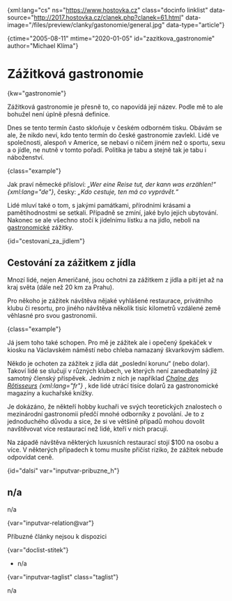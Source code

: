 
{xml:lang="cs" ns="https://www.hostovka.cz" class="docinfo linklist" data-source="http://2017.hostovka.cz/clanek.php?clanek=61.html" data-image="/files/preview/clanky/gastonomie/general.jpg" data-type="article"}

{ctime="2005-08-11" mtime="2020-01-05" id="zazitkova_gastronomie" author="Michael Klíma"}

# Zážitková gastronomie

<!-- generated attribute kw by user_updatekw.sh on 2020-07-05, do not edit -->

{kw="gastronomie"}

Zážitková gastronomie je přesně to, co napovídá její název. Podle mě to ale bohužel není úplně přesná definice.

Dnes se tento termín často skloňuje v českém odborném tisku. Obávám se ale, že nikdo neví, kdo tento termín do české gastronomie zavlekl. Lidé ve společnosti, alespoň v Americe, se nebaví o ničem jiném než o sportu, sexu a o jídle, ne nutně v tomto pořadí. Politika je tabu a stejně tak je tabu i náboženství.

{class="example"}

Jak praví německé přísloví: _„Wer eine Reise tut, der kann was erzählen!“ {xml:lang="de"}_, česky: _„Kdo cestuje, ten má co vyprávět.“_

Lidé mluví také o tom, s jakými památkami, přírodními krásami a pamětihodnostmi se setkali. Případně se zmíní, jaké bylo jejich ubytování. Nakonec se ale všechno stočí k jídelnímu lístku a na jídlo, neboli na [gastronomické][1] zážitky.

{id="cestovani\_za\_jidlem"}

## Cestování za zážitkem z jídla

Mnozí lidé, nejen Američané, jsou ochotni za zážitkem z jídla a pití jet až na kraj světa (dále než 20 km za Prahu).

Pro někoho je zážitek návštěva nějaké vyhlášené restaurace, privátního klubu či resortu, pro jiného návštěva několik tisíc kilometrů vzdálené země věhlasné pro svou gastronomii.

{class="example"}

Já jsem toho také schopen. Pro mě je zážitek ale i opečený špekáček v kiosku na Václavském náměstí nebo chleba namazaný škvarkovým sádlem.

Někdo je ochoten za zážitek z jídla dát „poslední korunu“ (nebo dolar). Takoví lidé se slučují v různých klubech, ve kterých není zanedbatelný již samotný členský příspěvek. Jedním z nich je například _[Chaîne des Rôtisseurs][2] {xml:lang="fr"}_ , kde lidé utrácí tisíce dolarů za gastronomické magazíny a kuchařské knížky. 

Je dokázáno, že někteří hobby kuchaři ve svých teoretických znalostech o mezinárodní gastronomii předčí mnohé odborníky z povolání. Je to z jednoduchého důvodu a sice, že si ve většině případů mohou dovolit navštěvovat více restaurací než lidé, kteří v nich pracují.

Na západě návštěva některých luxusních restaurací stojí $100 na osobu a více. V některých případech k tomu musíte přičíst riziko, že zážitek nebude odpovídat ceně.

{id="dalsi" var="inputvar-pribuzne_h"}

## n/a

n/a

{var="inputvar-relation@var"}

Příbuzné články nejsou k dispozici

{var="doclist-stitek"}

  * n/a

{var="inputvar-taglist" class="taglist"}

n/a

 [1]: gastronomie
 [2]: spolecenstvi_gastronomu#chaine_des_rotisseurs

